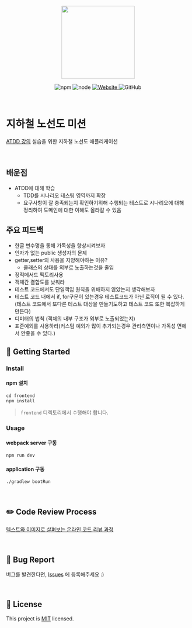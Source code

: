 <p align="center">
    <img width="200px;" src="https://raw.githubusercontent.com/woowacourse/atdd-subway-admin-frontend/master/images/main_logo.png"/>
</p>
<p align="center">
  <img alt="npm" src="https://img.shields.io/badge/npm-6.14.15-blue">
  <img alt="node" src="https://img.shields.io/badge/node-14.18.2-blue">
  <a href="https://edu.nextstep.camp/c/R89PYi5H" alt="nextstep atdd">
    <img alt="Website" src="https://img.shields.io/website?url=https%3A%2F%2Fedu.nextstep.camp%2Fc%2FR89PYi5H">
  </a>
  <img alt="GitHub" src="https://img.shields.io/github/license/next-step/atdd-subway-admin">
</p>

<br>

# 지하철 노선도 미션
[ATDD 강의](https://edu.nextstep.camp/c/R89PYi5H) 실습을 위한 지하철 노선도 애플리케이션

<br>


## 배운점
- ATDD에 대해 학습
  - TDD를 시나리오 테스팅 영역까지 확장
  - 요구사항이 잘 충족되는지 확인하기위해 수행되는 테스트로 시나리오에 대해 정리하여 도메인에 대한 이해도 올라갈 수 있음

## 주요 피드백
- 한글 변수명을 통해 가독성을 향상시켜보자
- 인자가 없는 public 생성자의 문제
- getter,setter의 사용을 지양해야하는 이유?
  - 클래스의 상태를 외부로 노출하는것을 줄임
- 정적메서드 팩토리사용
- 객체간 결합도를 낮춰라
- 테스트 코드에서도 단일책임 원칙을 위배하지 않았는지 생각해보자
- 테스트 코드 내에서 if, for구문이 있는경우 테스트코드가 아닌 로직이 될 수 있다.(테스트 코드에서 또다른 테스트 대상을 만들기도하고 테스트 코드 또한 복잡하게 만든다)
- 디미터의 법칙 (객체의 내부 구조가 외부로 노출되었는지)
- 표준예외를 사용하라(커스텀 예외가 많이 추가되는경우 관리측면이나 가독성 면에서 안좋을 수 있다.)




## 🚀 Getting Started

### Install
#### npm 설치
```
cd frontend
npm install
```
> `frontend` 디렉토리에서 수행해야 합니다.

### Usage
#### webpack server 구동
```
npm run dev
```
#### application 구동
```
./gradlew bootRun
```
<br>

## ✏️ Code Review Process
[텍스트와 이미지로 살펴보는 온라인 코드 리뷰 과정](https://github.com/next-step/nextstep-docs/tree/master/codereview)

<br>

## 🐞 Bug Report

버그를 발견한다면, [Issues](https://github.com/next-step/atdd-subway-admin/issues) 에 등록해주세요 :)

<br>

## 📝 License

This project is [MIT](https://github.com/next-step/atdd-subway-admin/blob/master/LICENSE.md) licensed.

